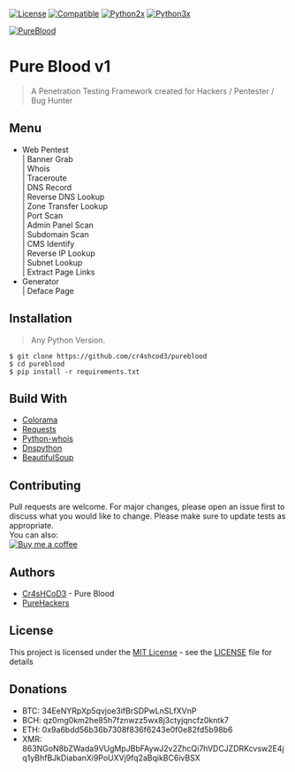[![License](https://img.shields.io/badge/Licenese-MIT-blue.svg?longCache=true&style=flat)](https://github.com/cr4shcod3/pureblood/blob/master/LICENSE) [![Compatible](https://img.shields.io/badge/Compatible%20On-Any-yellowgreen.svg?longCache=true&style=flat)](https://en.wikipedia.org/wiki/Operating_system) [![Python2x](https://img.shields.io/badge/Python-2x-brightgreen.svg?longCache=true&style=flat)](https://www.python.org/downloads) [![Python3x](https://img.shields.io/badge/Python-3x-brightgreen.svg?longCache=true&style=flat)](https://www.python.org/downloads)

[![PureBlood](https://raw.githubusercontent.com/cr4shcod3/pureblood/master/imgs/banner.jpg)](https://www.facebook.com/cr4shcod3.py)

# Pure Blood v1

> A Penetration Testing Framework created for Hackers / Pentester / Bug Hunter

## Menu
* Web Pentest <br>
 | Banner Grab <br>
 | Whois <br>
 | Traceroute <br>
 | DNS Record <br>
 | Reverse DNS Lookup <br>
 | Zone Transfer Lookup <br>
 | Port Scan <br>
 | Admin Panel Scan <br>
 | Subdomain Scan <br>
 | CMS Identify <br>
 | Reverse IP Lookup <br>
 | Subnet Lookup <br>
 | Extract Page Links
* Generator <br>
 | Deface Page

## Installation

> Any Python Version.

```
$ git clone https://github.com/cr4shcod3/pureblood
$ cd pureblood
$ pip install -r requirements.txt
```


## Build With
* [Colorama](https://pypi.org/project/colorama)
* [Requests](https://github.com/requests/requests)
* [Python-whois](https://pypi.org/project/python-whois)
* [Dnspython](http://www.dnspython.org)
* [BeautifulSoup](https://www.crummy.com/software/BeautifulSoup)

## Contributing
Pull requests are welcome. For major changes, please open an issue first to discuss what you would like to change.
Please make sure to update tests as appropriate.<br>
You can also:<br>
[![Buy me a coffee](https://www.buymeacoffee.com/assets/img/custom_images/orange_img.png)](https://www.buymeacoffee.com/gKXro60uY)

## Authors
* [Cr4sHCoD3](https://www.facebook.com/cr4shcod3.py) - Pure Blood
* [PureHackers](https://www.facebook.com/PureHackers.Sec)

## License
This project is licensed under the [MIT License](https://choosealicense.com/licenses/mit) - see the [LICENSE](https://github.com/cr4shcod3/pureblood/blob/master/LICENSE) file for details

## Donations
* BTC: 34EeNYRpXp5qvjoe3ifBrSDPwLnSLfXVnP
* BCH: qz0mg0km2he85h7fznwzz5wx8j3ctyjqncfz0kntk7
* ETH: 0x9a6bdd56b36b7308f836f6243e0f0e82fd5b98b6
* XMR: 863NGoN8bZWada9VUgMpJBbFAywJ2v2ZhcQi7hVDCJZDRKcvsw2E4jq1yBhfBJkDiabanXi9PoUXVj9fq2aBqikBC6ivBSX
